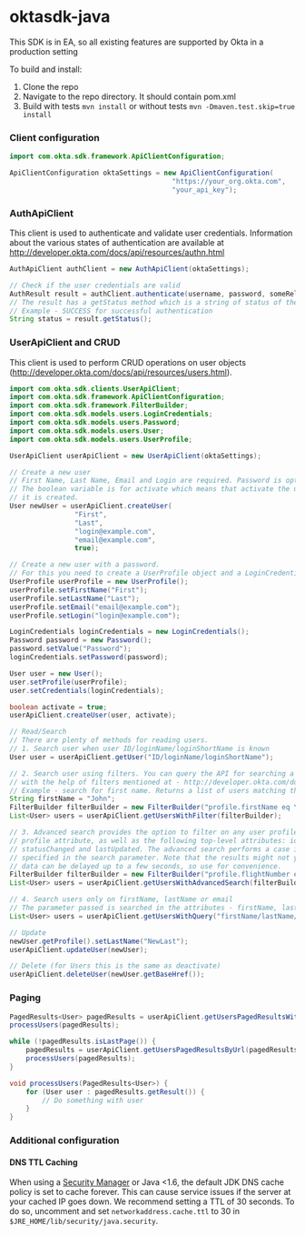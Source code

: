 # oktasdk-java

This SDK is in EA, so all existing features are supported by Okta in a production setting

To build and install:

1. Clone the repo
2. Navigate to the repo directory. It should contain pom.xml
3. Build with tests `mvn install` or without tests `mvn -Dmaven.test.skip=true install`

### Client configuration
```java
import com.okta.sdk.framework.ApiClientConfiguration;

ApiClientConfiguration oktaSettings = new ApiClientConfiguration(
                                        "https://your_org.okta.com",
                                        "your_api_key");
```

### AuthApiClient
This client is used to authenticate and validate user credentials. 
Information about the various states of authentication are available at http://developer.okta.com/docs/api/resources/authn.html
```java
AuthApiClient authClient = new AuthApiClient(oktaSettings);

// Check if the user credentials are valid
AuthResult result = authClient.authenticate(username, password, someRelayState);
// The result has a getStatus method which is a string of status of the request.
// Example - SUCCESS for successful authentication
String status = result.getStatus();
```

### UserApiClient and CRUD
This client is used to perform CRUD operations on user objects 
(http://developer.okta.com/docs/api/resources/users.html).
```java
import com.okta.sdk.clients.UserApiClient;
import com.okta.sdk.framework.ApiClientConfiguration;
import com.okta.sdk.framework.FilterBuilder;
import com.okta.sdk.models.users.LoginCredentials;
import com.okta.sdk.models.users.Password;
import com.okta.sdk.models.users.User;
import com.okta.sdk.models.users.UserProfile;

UserApiClient userApiClient = new UserApiClient(oktaSettings);

// Create a new user
// First Name, Last Name, Email and Login are required. Password is optional.
// The boolean variable is for activate which means that activate the user as soon as 
// it is created.
User newUser = userApiClient.createUser(
                "First",
                "Last",
                "login@example.com",
                "email@example.com",
                true);

// Create a new user with a password.
// For this you need to create a UserProfile object and a LoginCredentials object
UserProfile userProfile = new UserProfile();
userProfile.setFirstName("First");
userProfile.setLastName("Last");
userProfile.setEmail("email@example.com");
userProfile.setLogin("login@example.com");

LoginCredentials loginCredentials = new LoginCredentials();
Password password = new Password();
password.setValue("Password");
loginCredentials.setPassword(password);

User user = new User();
user.setProfile(userProfile);
user.setCredentials(loginCredentials);

boolean activate = true;
userApiClient.createUser(user, activate);

// Read/Search
// There are plenty of methods for reading users.
// 1. Search user when user ID/loginName/loginShortName is known
User user = userApiClient.getUser("ID/loginName/loginShortName");

// 2. Search user using filters. You can query the API for searching a user
// with the help of filters mentioned at - http://developer.okta.com/docs/api/resources/users.html#filters
// Example - search for first name. Returns a list of users matching that query
String firstName = "John";
FilterBuilder filterBuilder = new FilterBuilder("profile.firstName eq \"" + firstName + "\"");
List<User> users = userApiClient.getUsersWithFilter(filterBuilder);

// 3. Advanced search provides the option to filter on any user profile attribute, any custom defined
// profile attribute, as well as the following top-level attributes: id, status, created, activated, 
// statusChanged and lastUpdated. The advanced search performs a case insensitive filter against all fields
// specified in the search parameter. Note that the results might not yet be up to date, as the most up to date
// data can be delayed up to a few seconds, so use for convenience.
FilterBuilder filterBuilder = new FilterBuilder("profile.flightNumber eq \"A415\"");
List<User> users = userApiClient.getUsersWithAdvancedSearch(filterBuilder);

// 4. Search users only on firstName, lastName or email
// The parameter passed is searched in the attributes - firstName, lastName and email of all Users.
List<User> users = userApiClient.getUsersWithQuery("firstName/lastName/email");

// Update
newUser.getProfile().setLastName("NewLast");
userApiClient.updateUser(newUser);

// Delete (for Users this is the same as deactivate)
userApiClient.deleteUser(newUser.getBaseHref());
```

### Paging
```java
PagedResults<User> pagedResults = userApiClient.getUsersPagedResultsWithLimit(10);
processUsers(pagedResults);

while (!pagedResults.isLastPage()) {
    pagedResults = userApiClient.getUsersPagedResultsByUrl(pagedResults.getNextUrl());
    processUsers(pagedResults);
}

void processUsers(PagedResults<User>) {
    for (User user : pagedResults.getResult()) {
        // Do something with user
    }
}
```

### Additional configuration

#### DNS TTL Caching
When using a [Security Manager](https://docs.oracle.com/javase/tutorial/essential/environment/security.html) or Java <1.6, the default JDK DNS cache policy is set to cache forever. This can cause service issues if the server at your cached IP goes down. We recommend setting a TTL of 30 seconds. To do so, uncomment and set `networkaddress.cache.ttl` to 30 in `$JRE_HOME/lib/security/java.security`.
